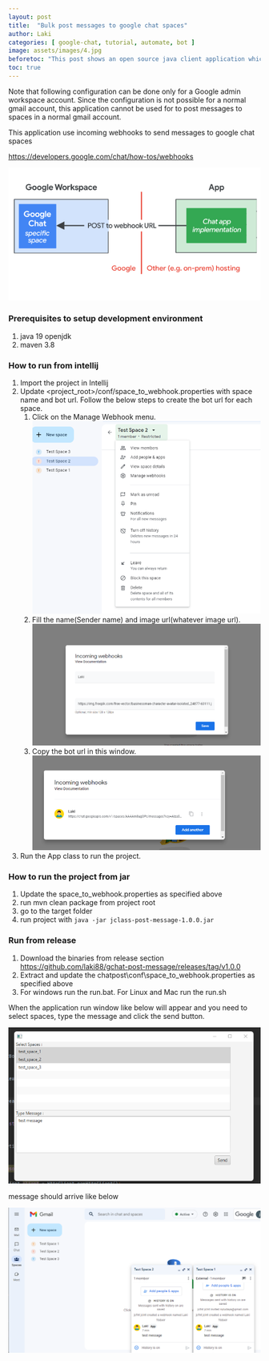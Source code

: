```yaml
---
layout: post
title:  "Bulk post messages to google chat spaces"
author: Laki
categories: [ google-chat, tutorial, automate, bot ]
image: assets/images/4.jpg
beforetoc: "This post shows an open source java client application which can bulk post messages to google chat spaces"
toc: true
---
```


Note that following configuration can be done only for a Google admin workspace account. Since the configuration is not 
possible for a normal gmail account, this application cannot be used for to post messages to spaces in a normal gmail account.

This application use incoming webhooks to send messages to google chat spaces

https://developers.google.com/chat/how-tos/webhooks

![alt text](../assets/images/2022-11-06-bulk-post-google-chat-space/4.png)


### Prerequisites to setup development environment
1. java 19 openjdk 
2. maven 3.8
### How to run from intellij
1. Import the project in Intellij
2. Update <project_root>/conf/space_to_webhook.properties with space name and bot url. Follow the below steps to create the bot url for each space.
   1. Click on the Manage Webhook menu. ![alt text](../assets/images/2022-11-06-bulk-post-google-chat-space/1.png)
   2. Fill the name(Sender name) and image url(whatever image url). ![alt text](../assets/images/2022-11-06-bulk-post-google-chat-space/2.png)
   3. Copy the bot url in this window. ![alt text](../assets/images/2022-11-06-bulk-post-google-chat-space/3.png)
3. Run the App class to run the project.

### How to run the project from jar
1. Update the space_to_webhook.properties as specified above
2. run mvn clean package from project root
3. go to the target folder
4. run project with `java -jar jclass-post-message-1.0.0.jar`

### Run from release
1. Download the binaries from release section https://github.com/laki88/gchat-post-message/releases/tag/v1.0.0
2. Extract and update the chatpost\conf\space_to_webhook.properties as specified above
3. For windows run the run.bat. For Linux and Mac run the run.sh

When the application run window like below will appear and you need to select spaces, type the message and click the send button.

![alt text](../assets/images/2022-11-06-bulk-post-google-chat-space/5.png)

message should arrive like below

![alt text](../assets/images/2022-11-06-bulk-post-google-chat-space/6.png)

